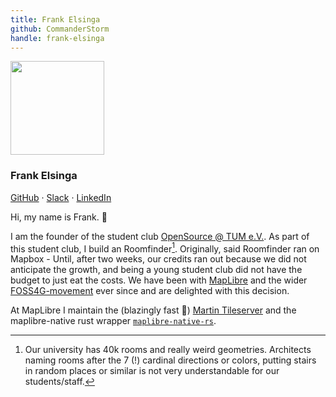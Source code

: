 ```yaml
---
title: Frank Elsinga
github: CommanderStorm
handle: frank-elsinga
---
```


<div class="text-center mb-5">
    <img
        src="https://avatars.githubusercontent.com/u/26258709?v=4"
        width="150"
        class="rounded-circle mt-3"
    />
    <h3 class="m-3">Frank Elsinga</h3>
    <p><a href="https://github.com/CommanderStrom">GitHub</a> · <a href="https://osmus.slack.com/team/U07SNL36BN3">Slack</a> · <a href="https://www.linkedin.com/in/frankelsinga/">LinkedIn</a>
</div>

Hi, my name is Frank. 👋

I am the founder of the student club [OpenSource @ TUM e.V.](https://tum.dev/).
As part of this student club, I build an Roomfinder[^1].
Originally, said Roomfinder ran on Mapbox - Until, after two weeks, our credits ran out because we did not anticipate the growth, and being a young student club did not have the budget to just eat the costs.
We have been with [MapLibre](https://maplibre.org) and the wider [FOSS4G-movement](https://foss4g.org/) ever since and are delighted with this decision.

At MapLibre I maintain the (blazingly fast 🦀) [Martin Tileserver](https://github.com/maplibre/martin) and the maplibre-native rust wrapper [`maplibre-native-rs`](https://github.com/maplibre/maplibre-native-rs).

[^1]: Our university has 40k rooms and really weird geometries. Architects naming rooms after the 7 (!) cardinal directions or colors, putting stairs in random places or similar is not very understandable for our students/staff.

